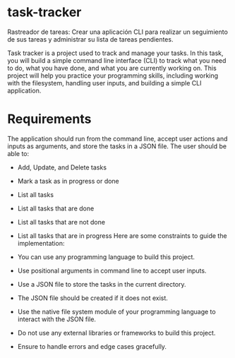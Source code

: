 # task-tracker
Rastreador de tareas: Crear una aplicación CLI para realizar un seguimiento de sus tareas y administrar su lista de tareas pendientes.

Task tracker is a project used to track and manage your tasks. In this task, you will build a simple command line interface (CLI) to track what you need to do, what you have done, and what you are currently working on. This project will help you practice your programming skills, including working with the filesystem, handling user inputs, and building a simple CLI application.

# Requirements
The application should run from the command line, accept user actions and inputs as arguments, and store the tasks in a JSON file. The user should be able to:

- Add, Update, and Delete tasks 
- Mark a task as in progress or done
- List all tasks
- List all tasks that are done
- List all tasks that are not done
- List all tasks that are in progress
Here are some constraints to guide the implementation:

- You can use any programming language to build this project.
- Use positional arguments in command line to accept user inputs.
- Use a JSON file to store the tasks in the current directory.
- The JSON file should be created if it does not exist.
- Use the native file system module of your programming language to interact with the JSON file.
- Do not use any external libraries or frameworks to build this project.
- Ensure to handle errors and edge cases gracefully.